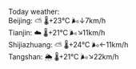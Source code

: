 Today weather:  
Beijing: ⛅️  🌡️+23°C 🌬️↓7km/h  
Tianjin: ☁️ 🌡️+21°C 🌬️↘11km/h  
Shijiazhuang: ⛅️  🌡️+24°C 🌬️←11km/h  
Tangshan: 🌦 🌡️+21°C 🌬️↘22km/h  

